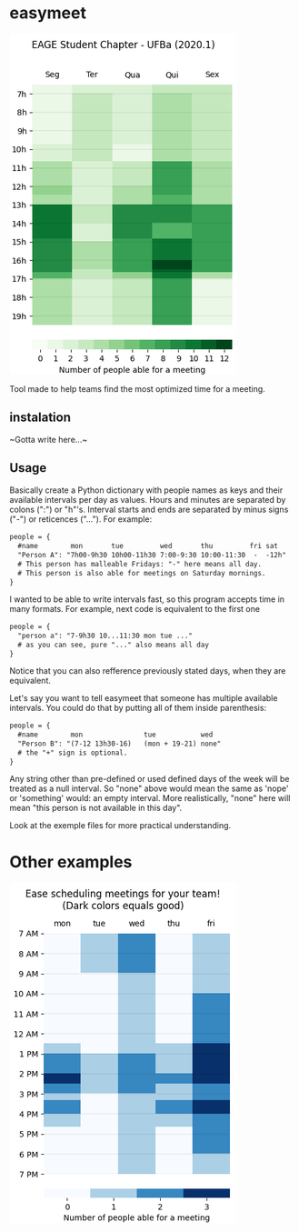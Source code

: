 # easymeet

![eagescufba](example/eagescufba.png)

Tool made to help teams find the most optimized time for a meeting.


## instalation

~Gotta write here...~


## Usage

Basically create a Python dictionary with people names as keys and their available intervals per day as values. Hours and minutes are separated by colons (":") or "h"'s. Interval starts and ends are separated by minus signs ("-") or reticences ("..."). For example:

```
people = {
  #name        mon       tue         wed       thu         fri sat
  "Person A": "7h00-9h30 10h00-11h30 7:00-9:30 10:00-11:30  -  -12h"
  # This person has malleable Fridays: "-" here means all day.
  # This person is also able for meetings on Saturday mornings.
}
```

I wanted to be able to write intervals fast, so this program accepts time in many formats. For example, next code is equivalent to the first one

```
people = {
  "person a": "7-9h30 10...11:30 mon tue ..."
  # as you can see, pure "..." also means all day
}
```

Notice that you can also refference previously stated days, when they are equivalent.

Let's say you want to tell easymeet that someone has multiple available intervals. You could do that by putting all of them inside parenthesis:

```
people = {
  #name        mon               tue           wed
  "Person B": "(7-12 13h30-16)   (mon + 19-21) none"
  # the "+" sign is optional.
}
```

Any string other than pre-defined or used defined days of the week will be treated as a null interval. So "none" above would mean the same as 'nope' or 'something' would: an empty interval. More realistically, "none" here will mean "this person is not available in this day".

Look at the exemple files for more practical understanding.


# Other examples

![example](example/example.png)
